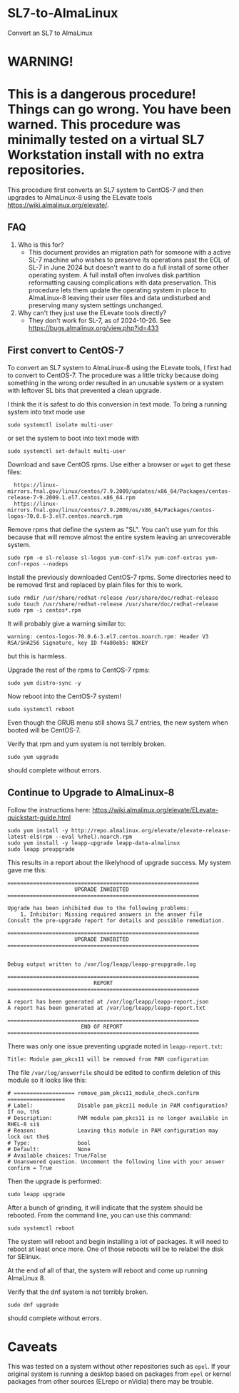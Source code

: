 # SL7-to-AlmaLinux
Convert an SL7 to AlmaLinux

# WARNING!
# This is a dangerous procedure! Things can go wrong. You have been warned. This procedure was minimally tested on a virtual SL7 Workstation install with no extra repositories.

This procedure first converts an SL7 system to CentOS-7 and then upgrades to AlmaLinux-8 using the ELevate tools https://wiki.almalinux.org/elevate/.

## FAQ
1. Who is this for?
   - This document provides an migration path for someone with a active SL-7 machine who wishes to preserve its operations past the EOL of SL-7 in June 2024 but doesn't want to do a full install of some other operating system. A full install often involves disk partition reformatting causing complications with data preservation. This procedure lets them update the operating system in place to AlmaLinux-8 leaving their user files and data undisturbed and preserving many system settings unchanged.
2. Why can't they just use the ELevate tools directly?
   - They don't work for SL-7, as of 2024-10-26. See https://bugs.almalinux.org/view.php?id=433

## First convert to CentOS-7

To convert an SL7 system to AlmaLinux-8 using the ELevate tools, I first had to
convert to CentOS-7.
The procedure was a little tricky because doing something in the wrong order resulted
in an unusable system or a system with leftover SL bits that prevented a clean upgrade.

I think the it is safest to do this conversion in text mode.
To bring a running system into text mode use
```
sudo systemctl isolate multi-user
```
or set the system to boot into text mode with
```
sudo systemctl set-default multi-user
```

Download and save CentOS rpms. Use either a browser or `wget` to get these files:
```
  https://linux-mirrors.fnal.gov/linux/centos/7.9.2009/updates/x86_64/Packages/centos-release-7-9.2009.1.el7.centos.x86_64.rpm
  https://linux-mirrors.fnal.gov/linux/centos/7.9.2009/os/x86_64/Packages/centos-logos-70.0.6-3.el7.centos.noarch.rpm

```
Remove rpms that define the system as "SL". You can't use yum for this because that will remove almost the entire system leaving an unrecoverable system.
```
sudo rpm -e sl-release sl-logos yum-conf-sl7x yum-conf-extras yum-conf-repos --nodeps
```

Install the previously downloaded CentOS-7 rpms. Some directories need to be removed first and replaced by plain files for this to work.
```
sudo rmdir /usr/share/redhat-release /usr/share/doc/redhat-release
sudo touch /usr/share/redhat-release /usr/share/doc/redhat-release
sudo rpm -i centos*.rpm
```
It will probably give a warning similar to:
```
warning: centos-logos-70.0.6-3.el7.centos.noarch.rpm: Header V3 RSA/SHA256 Signature, key ID f4a80eb5: NOKEY
```
but this is harmless.

Upgrade the rest of the rpms to CentOS-7 rpms:
```
sudo yum distro-sync -y
```

Now reboot into the CentOS-7 system!
```
sudo systemctl reboot
```
Even though the GRUB menu still shows SL7 entries, the new system when booted will be CentOS-7.

Verify that rpm and yum system is not terribly broken.
```
sudo yum upgrade
```
should complete without errors.


## Continue to Upgrade to AlmaLinux-8

Follow the instructions here: https://wiki.almalinux.org/elevate/ELevate-quickstart-guide.html

```
sudo yum install -y http://repo.almalinux.org/elevate/elevate-release-latest-el$(rpm --eval %rhel).noarch.rpm
sudo yum install -y leapp-upgrade leapp-data-almalinux
sudo leapp preupgrade
```
This results in a report about the likelyhood of upgrade success. My system gave me this:
```
============================================================
                     UPGRADE INHIBITED                      
============================================================

Upgrade has been inhibited due to the following problems:
    1. Inhibitor: Missing required answers in the answer file
Consult the pre-upgrade report for details and possible remediation.

============================================================
                     UPGRADE INHIBITED                      
============================================================


Debug output written to /var/log/leapp/leapp-preupgrade.log

============================================================
                           REPORT                           
============================================================

A report has been generated at /var/log/leapp/leapp-report.json
A report has been generated at /var/log/leapp/leapp-report.txt

============================================================
                       END OF REPORT                        
============================================================

```

There was only one issue preventing upgrade noted in `leapp-report.txt`:
```
Title: Module pam_pkcs11 will be removed from PAM configuration
```
The file `/var/log/answerfile` should be edited to confirm deletion of this module so it looks like this:
```
# =================== remove_pam_pkcs11_module_check.confirm ==================
# Label:              Disable pam_pkcs11 module in PAM configuration? If no, th$
# Description:        PAM module pam_pkcs11 is no longer available in RHEL-8 si$
# Reason:             Leaving this module in PAM configuration may lock out the$
# Type:               bool
# Default:            None
# Available choices: True/False
# Unanswered question. Uncomment the following line with your answer
confirm = True
```
Then the upgrade is performed:
```
sudo leapp upgrade
```

After a bunch of grinding, it will indicate that the system should be rebooted. From the command line, you can use this command:
```
sudo systemctl reboot
```

The system will reboot and begin installing a lot of packages. It will need to reboot at least once more. One of those reboots will be to relabel the disk for SElinux.

At the end of all of that, the system will reboot and come up running AlmaLinux 8.

Verify that the dnf system is not terribly broken.
```
sudo dnf upgrade
```
should complete without errors.

# Caveats
This was tested on a system without other repositories such as `epel`. If your original system is running a desktop based on packages from `epel` or kernel packages from other sources (ELrepo or nVidia) there may be trouble.



